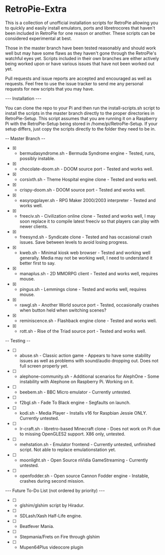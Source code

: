 # RetroPie-Extra

This is a collection of unofficial installation scripts for RetroPie allowing you to quickly and easily install emulators, ports and libretrocores that haven't been 
included in RetroPie for one reason or another. These scripts can be considered experimental at best. 

Those in the master branch have been tested reasonably and should work well but may have some flaws as they haven't gone through the RetroPie's watchful eyes yet. 
Scripts included in their own branches are either actively being worked upon or have various issues that have not been worked out yet.

Pull requests and issue reports are accepted and encouraged as well as requests. Feel free to use the issue tracker to send me any personal requests for new scripts
that you may have.

--- Installation ---

You can clone the repo to your Pi and then run the install-scripts.sh script to install the scripts in the master branch directly to the proper directories in RetroPie-Setup.
This script assumes that you are running it on a Raspberry Pi with the RetroPie-Setup being stored in /home/pi/RetroPie-Setup. If your setup differs, just copy the scripts
directly to the folder they need to be in.


-- Master Branch --  
- [X] - bermudasyndrome.sh - Bermuda Syndrome engine - Tested, runs, possibly instable.  
- [X] - chocolate-doom.sh - DOOM source port - Tested and works well.  
- [X] - corsixth.sh - Theme Hospital engine clone - Tested and works well.  
- [X] - crispy-doom.sh - DOOM source port - Tested and works well.  
- [X] - easyrpgplayer.sh - RPG Maker 2000/2003 interpreter - Tested and works well.  
- [X] - freeciv.sh - Civilization online clone - Tested and works well, I may soon replace it to compile latest freeciv so that players can play with newer clients.  
- [X] - freesynd.sh - Syndicate clone - Tested and has occasional crash issues. Save between levels to avoid losing progress.  
- [X] - kweb.sh - Minimal kiosk web browser - Tested and working well generally. Media may not be working well, I need to understand it better first to say.  
- [X] - manaplus.sh - 2D MMORPG client - Tested and works well, requires mouse.  
- [X] - pingus.sh - Lemmings clone - Tested and works well, requires mouse.  
- [X] - rawgl.sh - Another World source port - Tested, occasionally crashes when button held when switching scenes?  
- [X] - reminiscence.sh - Flashback engine clone - Tested and works well.   
- [X] - rott.sh - Rise of the Triad source port - Tested and works well.  

-- Testing --  
- [ ] - abuse.sh - Classic action game - Appears to have some stability issues as well as problems with sound/audio dropping out. Does not full screen properly yet.  
- [ ] - alephone-community.sh - Additional scenarios for AlephOne - Some instability with Alephone on Raspberry Pi. Working on it.  
- [ ] - beebem.sh - BBC Micro emulator - Currently untested.  
- [ ] - f2bgl.sh - Fade To Black engine - Segfaults on launch.  
- [ ] - kodi.sh - Media Player - Installs v16 for Raspbian Jessie ONLY. Currently untested.  
- [ ] - lr-craft.sh - libretro-based Minecraft clone - Does not work on Pi due to missing OpenGLES2 support. X86 only, untested.   
- [ ] - mehstation.sh - Emulator frontend - Currently untested, unfinished script. Not able to replace emulationstation yet.  
- [ ] - moonlight.sh - Open Source nVidia GameStreaming - Currently untested.  
- [ ] - openfodder.sh - Open source Cannon Fodder engine - Instable, crashes during second mission.  


--- Future To-Do List (not ordered by priority) ---

- [ ] - glshim/glshim script by Hiradur.
- [ ] - SDLash/Xash Half-Life engine.
- [ ] - Beatfever Mania.
- [ ] - Stepmania/Frets on Fire through glshim
- [ ] - Mupen64Plus videocore plugin
